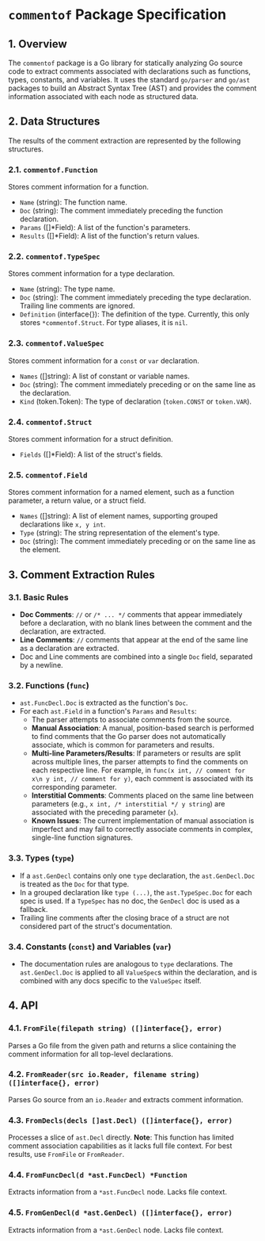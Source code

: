 # `commentof` Package Specification

## 1. Overview

The `commentof` package is a Go library for statically analyzing Go source code to extract comments associated with declarations such as functions, types, constants, and variables. It uses the standard `go/parser` and `go/ast` packages to build an Abstract Syntax Tree (AST) and provides the comment information associated with each node as structured data.

## 2. Data Structures

The results of the comment extraction are represented by the following structures.

### 2.1. `commentof.Function`

Stores comment information for a function.

-   `Name` (string): The function name.
-   `Doc` (string): The comment immediately preceding the function declaration.
-   `Params` ([]*Field): A list of the function's parameters.
-   `Results` ([]*Field): A list of the function's return values.

### 2.2. `commentof.TypeSpec`

Stores comment information for a type declaration.

-   `Name` (string): The type name.
-   `Doc` (string): The comment immediately preceding the type declaration. Trailing line comments are ignored.
-   `Definition` (interface{}): The definition of the type. Currently, this only stores `*commentof.Struct`. For type aliases, it is `nil`.

### 2.3. `commentof.ValueSpec`

Stores comment information for a `const` or `var` declaration.

-   `Names` ([]string): A list of constant or variable names.
-   `Doc` (string): The comment immediately preceding or on the same line as the declaration.
-   `Kind` (token.Token): The type of declaration (`token.CONST` or `token.VAR`).

### 2.4. `commentof.Struct`

Stores comment information for a struct definition.

-   `Fields` ([]*Field): A list of the struct's fields.

### 2.5. `commentof.Field`

Stores comment information for a named element, such as a function parameter, a return value, or a struct field.

-   `Names` ([]string): A list of element names, supporting grouped declarations like `x, y int`.
-   `Type` (string): The string representation of the element's type.
-   `Doc` (string): The comment immediately preceding or on the same line as the element.

## 3. Comment Extraction Rules

### 3.1. Basic Rules

-   **Doc Comments**: `//` or `/* ... */` comments that appear immediately before a declaration, with no blank lines between the comment and the declaration, are extracted.
-   **Line Comments**: `//` comments that appear at the end of the same line as a declaration are extracted.
-   Doc and Line comments are combined into a single `Doc` field, separated by a newline.

### 3.2. Functions (`func`)

-   `ast.FuncDecl.Doc` is extracted as the function's `Doc`.
-   For each `ast.Field` in a function's `Params` and `Results`:
    -   The parser attempts to associate comments from the source.
    -   **Manual Association**: A manual, position-based search is performed to find comments that the Go parser does not automatically associate, which is common for parameters and results.
    -   **Multi-line Parameters/Results**: If parameters or results are split across multiple lines, the parser attempts to find the comments on each respective line. For example, in `func(x int, // comment for x\n y int, // comment for y)`, each comment is associated with its corresponding parameter.
    -   **Interstitial Comments**: Comments placed on the same line between parameters (e.g., `x int, /* interstitial */ y string`) are associated with the preceding parameter (`x`).
    -   **Known Issues**: The current implementation of manual association is imperfect and may fail to correctly associate comments in complex, single-line function signatures.

### 3.3. Types (`type`)

-   If a `ast.GenDecl` contains only one `type` declaration, the `ast.GenDecl.Doc` is treated as the `Doc` for that type.
-   In a grouped declaration like `type (...)`, the `ast.TypeSpec.Doc` for each spec is used. If a `TypeSpec` has no doc, the `GenDecl` doc is used as a fallback.
-   Trailing line comments after the closing brace of a struct are not considered part of the struct's documentation.

### 3.4. Constants (`const`) and Variables (`var`)

-   The documentation rules are analogous to `type` declarations. The `ast.GenDecl.Doc` is applied to all `ValueSpec`s within the declaration, and is combined with any docs specific to the `ValueSpec` itself.

## 4. API

### 4.1. `FromFile(filepath string) ([]interface{}, error)`

Parses a Go file from the given path and returns a slice containing the comment information for all top-level declarations.

### 4.2. `FromReader(src io.Reader, filename string) ([]interface{}, error)`

Parses Go source from an `io.Reader` and extracts comment information.

### 4.3. `FromDecls(decls []ast.Decl) ([]interface{}, error)`

Processes a slice of `ast.Decl` directly. **Note**: This function has limited comment association capabilities as it lacks full file context. For best results, use `FromFile` or `FromReader`.

### 4.4. `FromFuncDecl(d *ast.FuncDecl) *Function`

Extracts information from a `*ast.FuncDecl` node. Lacks file context.

### 4.5. `FromGenDecl(d *ast.GenDecl) ([]interface{}, error)`

Extracts information from a `*ast.GenDecl` node. Lacks file context.
